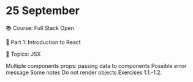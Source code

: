 # 25 September

📚 Course: Full Stack Open

🧩 Part 1: Introduction to React

🔖 Topics: 
JSX

Multiple components
props: passing data to components
Possible error message
Some notes
Do not render objects
Exercises 1.1.-1.2.




